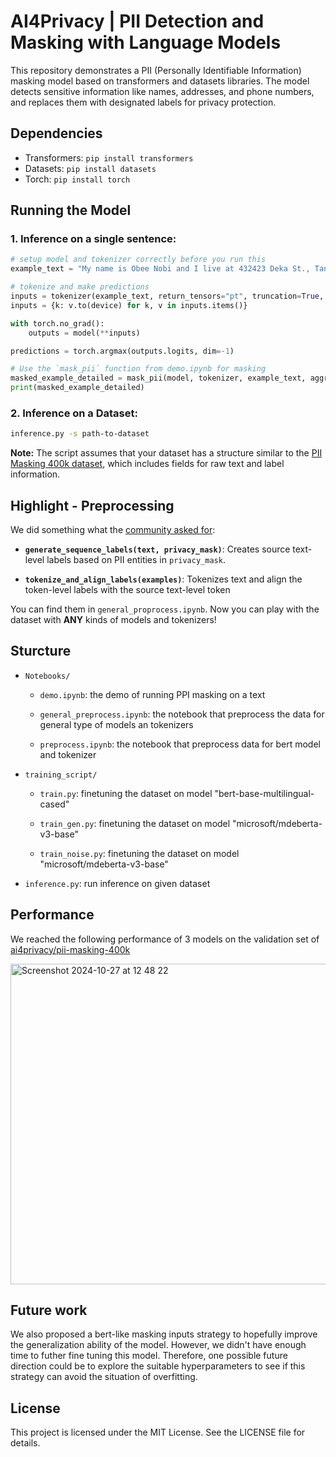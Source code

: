 # AI4Privacy | PII Detection and Masking with Language Models

This repository demonstrates a PII (Personally Identifiable Information) masking model based on transformers and datasets libraries. The model detects sensitive information like names, addresses, and phone numbers, and replaces them with designated labels for privacy protection.

## Dependencies

- Transformers: `pip install transformers`
- Datasets: `pip install datasets`
- Torch: `pip install torch`

## Running the Model

### 1. Inference on a single sentence: 

```python
# setup model and tokenizer correctly before you run this
example_text = "My name is Obee Nobi and I live at 432423 Deka St., Tanooti. My phone number is 5455 123 4567."

# tokenize and make predictions
inputs = tokenizer(example_text, return_tensors="pt", truncation=True, padding=True, max_length=512)
inputs = {k: v.to(device) for k, v in inputs.items()}

with torch.no_grad():
    outputs = model(**inputs)

predictions = torch.argmax(outputs.logits, dim=-1)

# Use the `mask_pii` function from demo.ipynb for masking
masked_example_detailed = mask_pii(model, tokenizer, example_text, aggregate_redaction=False)
print(masked_example_detailed)
```


### 2.	Inference on a Dataset:

```bash
inference.py -s path-to-dataset
```

**Note:**  The script assumes that your dataset has a structure similar to the [PII Masking 400k dataset](https://huggingface.co/datasets/ai4privacy/pii-masking-400k), which includes fields for raw text and label information.


## Highlight - Preprocessing

We did something what the [community asked for](https://huggingface.co/datasets/ai4privacy/pii-masking-400k/discussions/3):

- **`generate_sequence_labels(text, privacy_mask)`**:
	Creates source text-level labels based on PII entities in `privacy_mask`.

- **`tokenize_and_align_labels(examples)`**:
	Tokenizes text and align the token-level labels with the source text-level token

You can find them in `general_proprocess.ipynb`. 
Now you can play with the dataset with **ANY** kinds of models and tokenizers!

## Sturcture
- `Notebooks/`

  - `demo.ipynb`: the demo of running PPI masking on a text
 
  - `general_preprocess.ipynb`: the notebook that preprocess the data for general type of models an tokenizers
    
  - `preprocess.ipynb`: the notebook that preprocess data for bert model and tokenizer
    
- `training_script/`
  
  - `train.py`: finetuning the dataset on model "bert-base-multilingual-cased"
    
  - `train_gen.py`: finetuning the dataset on model "microsoft/mdeberta-v3-base"
    
  - `train_noise.py`: finetuning the dataset on model "microsoft/mdeberta-v3-base"
    
- `inference.py`: run inference on given dataset

## Performance

We reached the following performance of 3 models on the validation set of [ai4privacy/pii-masking-400k](https://huggingface.co/datasets/ai4privacy/pii-masking-400k)

<img width="513" alt="Screenshot 2024-10-27 at 12 48 22" src="https://github.com/user-attachments/assets/d9388921-d4e2-4301-ac74-d16408c0bc50">


## Future work

We also proposed a bert-like masking inputs strategy to hopefully improve the generalization ability of the model. However, we didn't have enough time to
futher fine tuning this model. Therefore, one possible future direction could be to explore the suitable hyperparameters to see if this strategy can avoid the situation of
overfitting.

## License
This project is licensed under the MIT License. See the LICENSE file for details.
